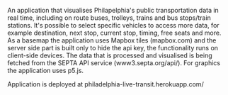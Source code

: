 An application that visualises Philapelphia's public transportation data in real time, including on route buses, trolleys, trains and bus stops/train stations.
It's possible to select specific vehicles to access more data, for example destination, next stop, current stop, timing, free seats and more. 
As a basemap the application uses Mapbox tiles (mapbox.com) and the server side part is built only to hide the api key, the functionality runs on client-side devices.
The data that is processed and visualised is being fetched from the SEPTA API service (www3.septa.org/api/).
For graphics the application uses p5.js.

Application is deployed at philadelphia-live-transit.herokuapp.com/
